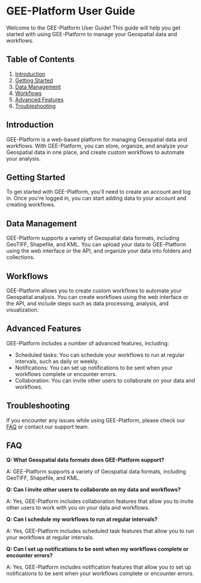 # GEE-Platform User Guide

Welcome to the GEE-Platform User Guide! This guide will help you get started with using GEE-Platform to manage your Geospatial data and workflows.

## Table of Contents

1. [Introduction](#introduction)
2. [Getting Started](#getting-started)
3. [Data Management](#data-management)
4. [Workflows](#workflows)
5. [Advanced Features](#advanced-features)
6. [Troubleshooting](#troubleshooting)

## Introduction

GEE-Platform is a web-based platform for managing Geospatial data and workflows. With GEE-Platform, you can store, organize, and analyze your Geospatial data in one place, and create custom workflows to automate your analysis.

## Getting Started

To get started with GEE-Platform, you'll need to create an account and log in. Once you're logged in, you can start adding data to your account and creating workflows.

## Data Management

GEE-Platform supports a variety of Geospatial data formats, including GeoTIFF, Shapefile, and KML. You can upload your data to GEE-Platform using the web interface or the API, and organize your data into folders and collections.

## Workflows

GEE-Platform allows you to create custom workflows to automate your Geospatial analysis. You can create workflows using the web interface or the API, and include steps such as data processing, analysis, and visualization.

## Advanced Features

GEE-Platform includes a number of advanced features, including:

- Scheduled tasks: You can schedule your workflows to run at regular intervals, such as daily or weekly.
- Notifications: You can set up notifications to be sent when your workflows complete or encounter errors.
- Collaboration: You can invite other users to collaborate on your data and workflows.

## Troubleshooting

If you encounter any issues while using GEE-Platform, please check our [FAQ](#faq) or contact our support team.

## FAQ

**Q: What Geospatial data formats does GEE-Platform support?**

A: GEE-Platform supports a variety of Geospatial data formats, including GeoTIFF, Shapefile, and KML.

**Q: Can I invite other users to collaborate on my data and workflows?**

A: Yes, GEE-Platform includes collaboration features that allow you to invite other users to work with you on your data and workflows.

**Q: Can I schedule my workflows to run at regular intervals?**

A: Yes, GEE-Platform includes scheduled task features that allow you to run your workflows at regular intervals.

**Q: Can I set up notifications to be sent when my workflows complete or encounter errors?**

A: Yes, GEE-Platform includes notification features that allow you to set up notifications to be sent when your workflows complete or encounter errors.
